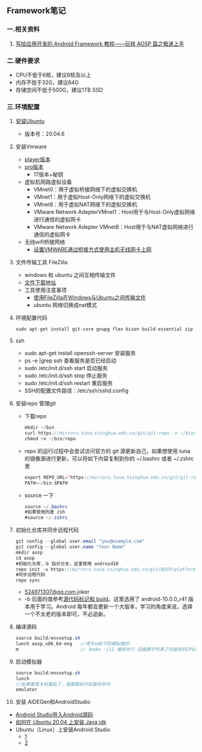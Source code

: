 ## Framework笔记

### 一.相关资料

1. [写给应用开发的 Android Framework 教程——玩转 AOSP 篇之极速上手](https://juejin.cn/post/7202634945171537977)

### 二.硬件要求 

- CPU不低于6核，建议8核及以上
- 内存不低于32G，建议64G
- 存储空间不低于500G，建议1TB SSD

### 三.环境配置

1. [安装Ubuntu](https://releases.ubuntu.com/)
   - 版本号：20.04.6
   
2. 安装Vmware
   - [player版本](https://www.vmware.com/cn/products/workstation-player.html)
   - [pro版本](https://www.ghxi.com/vmware17.html)
     - 17版本+秘钥
   - 虚拟机网路虚拟设备
     - VMnet0：用于虚拟桥接网络下的虚拟交换机
     - VMnet1：用于虚拟Host-Only网络下的虚拟交换机
     - VMnet8：用于虚拟NAT网络下的虚拟交换机
     - VMware Network AdepterVMnet1：Host用于与Host-Only虚拟网络进行通信的虚拟网卡
     - VMware Network Adepter VMnet8：Host用于与NAT虚拟网络进行通信的虚拟网卡
   - 无线wifi桥接网络 
     - [设置VMWARE通过桥接方式使用主机无线网卡上网](https://developer.aliyun.com/article/399835)
   
3. 文件传输工具 FileZilla
   - windows 和 ubuntu 之间互相传输文件
   - [文件下载地址](https://filezilla-project.org/download.php?type=client)
   - 工具使用注意事项
     - [使用FileZilla在Windows与Ubuntu之间传输文件](https://blog.csdn.net/weixin_44590534/article/details/125230042)
     - ubuntu 网络切换成nat模式
   
3. 环境配置代码
   
   ```java
   sudo apt-get install git-core gnupg flex bison build-essential zip curl zlib1g-dev gcc-multilib g++-multilib libc6-dev-i386 libncurses5 lib32ncurses5-dev x11proto-core-dev libx11-dev lib32z1-dev libgl1-mesa-dev libxml2-utils xsltproc unzip fontconfig python
   ```
   
   
   
4. ssh 

   - sudo apt-get install openssh-server 安装服务
   - ps -e |grep ssh 查看服务是否已经启动
   - sudo  /etc/init.d/ssh start   启动服务
   - sudo /etc/init.d/ssh stop   停止服务
   - sudo /etc/init.d/ssh  restart 重启服务
   - SSH的配置文件路径：/etc/ssh/sshd.config

5. 安装repo 管理git

   - 下载repo

     ```java
     mkdir ~/bin
     curl https://mirrors.tuna.tsinghua.edu.cn/git/git-repo -o ~/bin/repo
     chmod +x ~/bin/repo
     ```

   - repo 的运行过程中会尝试访问官方的 git 源更新自己，如果想使用 tuna 的镜像源进行更新，可以将如下内容复制到你的 ~/.bashrc 或者 ~/.zshrc 里

     ```java
     export REPO_URL='https://mirrors.tuna.tsinghua.edu.cn/git/git-repo'
     PATH=~/bin:$PATH
     ```

   - source 一下

     ```java
     source ~/.bashrc
     #如果使用的是 zsh
     #source ~/.zshrc
     ```

7. 初始化仓库并同步远程代码

   ```java
   git config --global user.email "you@example.com"
   git config --global user.name "Your Name"
   mkdir aosp 
   cd asop
   #初始化仓库,-b 指示分支，这里使用 android10
   repo init -u https://mirrors.tuna.tsinghua.edu.cn/git/AOSP/platform/manifest -b android-10.0.0_r41
   #同步远程代码
   repo sync
   ```

   - 524971307@qq.com,joker
   - -b 后面的值参考[源代码标记和 build](https://link.juejin.cn/?target=https%3A%2F%2Fsource.android.com%2Fdocs%2Fsetup%2Fstart%2Fbuild-numbers%3Fhl%3Dzh-cn%23source-code-tags-and-builds)。这里选用了 android-10.0.0_r41 版本用于学习。Android 每年都会更新一个大版本，学习的角度来说，选择一个不太老的版本即可，不必追新。
   
8. 编译源码

   ```java
   source build/envsetup.sh
   lunch aosp_x86_64-eng   //用于x86下的模拟器的
   m                       //（make -j12 编译也行 后面数字代表了你虚拟机CPU的核心数）   m命令可以根据我们机器的配置自行调制
   ```

9. 启动模拟器

   ```java
   source build/envsetup.sh
   lunch
   //如果要是关机重启了，就需要执行前面的命令
   emulator
   
   ```

10. 安装 AIDEGen和AndroidStudio

   - [Android Studio导入Android源码](https://juejin.cn/post/7171687285463711781)
   - [如何在 Ubuntu 20.04 上安装 Java jdk](https://zhuanlan.zhihu.com/p/137114682)
   - Ubuntu（Linux）上安装Android Studio
     - [1](https://developer.aliyun.com/article/922)
     - [2](https://blog.csdn.net/wowocpp/article/details/118993286)